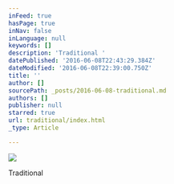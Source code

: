 ```yaml
---
inFeed: true
hasPage: true
inNav: false
inLanguage: null
keywords: []
description: 'Traditional '
datePublished: '2016-06-08T22:43:29.384Z'
dateModified: '2016-06-08T22:39:00.750Z'
title: ''
author: []
sourcePath: _posts/2016-06-08-traditional.md
authors: []
publisher: null
starred: true
url: traditional/index.html
_type: Article

---
```

![](https://the-grid-user-content.s3-us-west-2.amazonaws.com/3db42b04-c63c-4f06-a0de-c3327c46ec8b.jpg)

Traditional